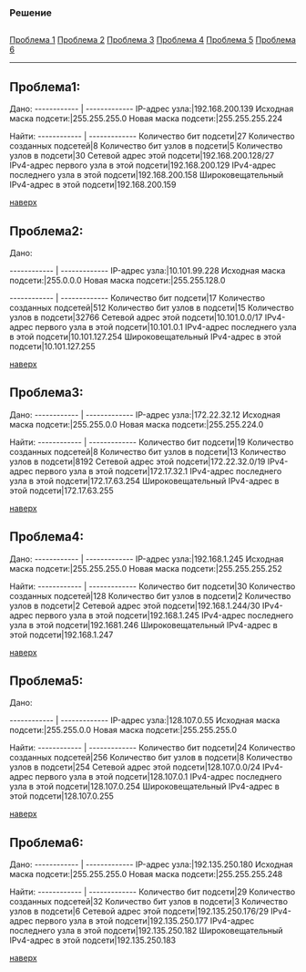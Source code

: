 ﻿### Решение 
<a name="0"><h2> </h2></a>
[Проблема 1](#1)
[Проблема 2](#2)
[Проблема 3](#3)
[Проблема 4](#4)
[Проблема 5](#5)
[Проблема 6](#6)

----
<a name="1"><h2>Проблема1: </h2></a>
Дано:
------------ | -------------
IP-адрес узла:|192.168.200.139
Исходная маска подсети:|255.255.255.0
Новая маска подсети:|255.255.255.224

Найти:
------------ | -------------
Количество бит подсети|27
Количество созданных подсетей|8
Количество бит узлов в подсети|5
Количество узлов в подсети|30
Сетевой адрес этой подсети|192.168.200.128/27
IPv4-адрес первого узла в этой подсети|192.168.200.129
IPv4-адрес последнего узла в этой подсети|192.168.200.158
Широковещательный IPv4-адрес в этой подсети|192.168.200.159


 [наверх](#0)

<a name="2"><h2>Проблема2: </h2></a>
Дано:

------------ | -------------
IP-адрес узла:|10.101.99.228
Исходная маска подсети:|255.0.0.0
Новая маска подсети:|255.255.128.0


------------ | -------------
Количество бит подсети|17
Количество созданных подсетей|512
Количество бит узлов в подсети|15
Количество узлов в подсети|32766
Сетевой адрес этой подсети|10.101.0.0/17
IPv4-адрес первого узла в этой подсети|10.101.0.1
IPv4-адрес последнего узла в этой подсети|10.101.127.254
Широковещательный IPv4-адрес в этой подсети|10.101.127.255

 [наверх](#0)

<a name="3"><h2>Проблема3: </h2></a>
Дано:
------------ | -------------
IP-адрес узла:|172.22.32.12
Исходная маска подсети:|255.255.0.0
Новая маска подсети:|255.255.224.0

Найти:
------------ | -------------
Количество бит подсети|19
Количество созданных подсетей|8
Количество бит узлов в подсети|13
Количество узлов в подсети|8192
Сетевой адрес этой подсети|172.22.32.0/19
IPv4-адрес первого узла в этой подсети|172.17.32.1
IPv4-адрес последнего узла в этой подсети|172.17.63.254
Широковещательный IPv4-адрес в этой подсети|172.17.63.255


 [наверх](#0)

<a name="4"><h2>Проблема4: </h2></a>
Дано:
------------ | -------------
IP-адрес узла:|192.168.1.245
Исходная маска подсети:|255.255.255.0
Новая маска подсети:|255.255.255.252

Найти:
------------ | -------------
Количество бит подсети|30
Количество созданных подсетей|128
Количество бит узлов в подсети|2
Количество узлов в подсети|2
Сетевой адрес этой подсети|192.168.1.244/30
IPv4-адрес первого узла в этой подсети|192.168.1.245
IPv4-адрес последнего узла в этой подсети|192.1681.246
Широковещательный IPv4-адрес в этой подсети|192.168.1.247


 [наверх](#0)

<a name="5"><h2>Проблема5: </h2></a>
Дано:

------------ | -------------
IP-адрес узла:|128.107.0.55
Исходная маска подсети:|255.255.0.0
Новая маска подсети:|255.255.255.0

Найти:
------------ | -------------
Количество бит подсети|24
Количество созданных подсетей|256
Количество бит узлов в подсети|8
Количество узлов в подсети|254
Сетевой адрес этой подсети|128.107.0.0/24
IPv4-адрес первого узла в этой подсети|128.107.0.1
IPv4-адрес последнего узла в этой подсети|128.107.0.254
Широковещательный IPv4-адрес в этой подсети|128.107.0.255


 [наверх](#0)

<a name="6"><h2>Проблема6: </h2></a>
Дано:
------------ | -------------
IP-адрес узла:|192.135.250.180
Исходная маска подсети:|255.255.255.0
Новая маска подсети:|255.255.255.248

Найти:
------------ | -------------
Количество бит подсети|29
Количество созданных подсетей|32
Количество бит узлов в подсети|3
Количество узлов в подсети|6
Сетевой адрес этой подсети|192.135.250.176/29
IPv4-адрес первого узла в этой подсети|192.135.250.177
IPv4-адрес последнего узла в этой подсети|192.135.250.182
Широковещательный IPv4-адрес в этой подсети|192.135.250.183


 [наверх](#0)
